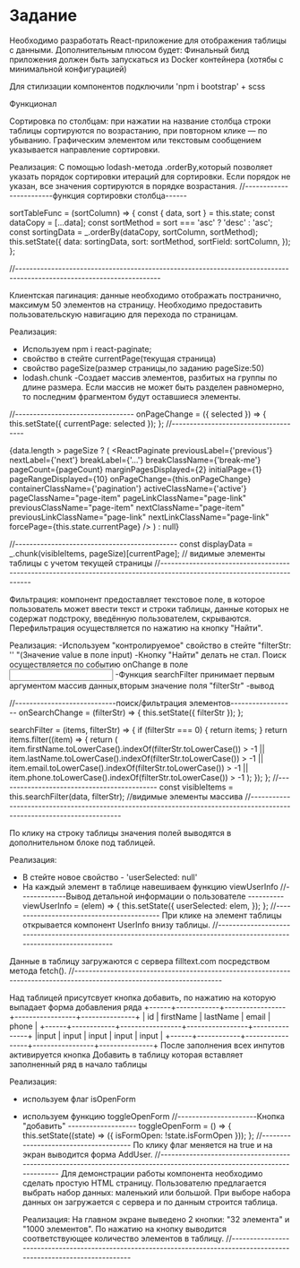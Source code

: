 <h1 style={'margin:0 auto'}>Задание</h1>
Необходимо разработать React-приложение для отображения таблицы с данными. Дополнительным плюсом будет: Финальный билд приложения должен быть запускаться из Docker контейнера (хотябы с минимальной конфигурацией)

Для стилизации компонентов подключили 'npm i bootstrap' + scss

Функционал

Сортировка по столбцам: при нажатии на название столбца строки таблицы сортируются по возрастанию, при повторном клике — по убыванию. Графическим элементом или текстовым сообщением указывается направление сортировки.

Реализация: С помощью lodash-метода .orderBy,который позволяет указать порядок сортировки итераций для сортировки. Если порядок не указан, все значения сортируются в порядке возрастания.
//------------------------функция сортировки столбца------

sortTableFunc = (sortColumn) => {
const { data, sort } = this.state;
const dataCopy = [...data];
const sortMethod = sort === 'asc' ? 'desc' : 'asc';
const sortingData = \_.orderBy(dataCopy, sortColumn, sortMethod);
this.setState({
data: sortingData,
sort: sortMethod,
sortField: sortColumn,
});
};

//----------------------------------------------------------------------------------------------------------------------

Клиентская пагинация: данные необходимо отображать постранично, максимум 50 элементов на страницу.
Необходимо предоставить пользовательскую навигацию для перехода по страницам.

Реализация:

- Используем npm i react-paginate;
- свойство в стейте currentPage(текущая страница)
- свойство pageSize(размер страницы,по заданию pageSize:50)
- lodash.chunk -Создает массив элементов, разбитых на группы по длине размера. Если массив не может быть разделен равномерно, то последним фрагментом будут оставшиеся элементы.

//---------------------------------
onPageChange = ({ selected }) => {
this.setState({ currentPage: selected });
};
//-------------------------------------

{data.length > pageSize ? (
<ReactPaginate
previousLabel={'previous'}
nextLabel={'next'}
breakLabel={'...'}
breakClassName={'break-me'}
pageCount={pageCount}
marginPagesDisplayed={2}
initialPage={1}
pageRangeDisplayed={10}
onPageChange={this.onPageChange}
containerClassName={'pagination'}
activeClassName={'active'}
pageClassName="page-item"
pageLinkClassName="page-link"
previousClassName="page-item"
nextClassName="page-item"
previousLinkClassName="page-link"
nextLinkClassName="page-link"
forcePage={this.state.currentPage}
/>
) : null}

//---------------------------------------------
const displayData = \_.chunk(visibleItems, pageSize)[currentPage]; // видимые элементы таблицы с учетом текущей страницы
//------------------------------------------------------------------------------------------------------------------------

Фильтрация: компонент предоставляет текстовое поле, в которое пользователь может ввести текст и строки таблицы, данные которых не содержат подстроку, введённую пользователем, скрываются. Перефильтрация осуществляется по нажатию на кнопку "Найти".

Реализация:
-Используем "контролируемое" свойство в стейте "filterStr: '' "(Значение value в поле input)
-Кнопку "Найти" делать не стал. Поиск осуществляется по событию onChange в поле <input>
-Функция searchFilter принимает первым аргументом массив данных,вторым значение поля "filterStr"
-вывод

//----------------------------поиск/фильтрация элементов------------------
onSearchChange = (filterStr) => {
this.setState({ filterStr });
};

searchFilter = (items, filterStr) => {
if (filterStr === 0) {
return items;
}
return items.filter((item) => {
return (
item.firstName.toLowerCase().indexOf(filterStr.toLowerCase()) > -1 ||
item.lastName.toLowerCase().indexOf(filterStr.toLowerCase()) > -1 ||
item.email.toLowerCase().indexOf(filterStr.toLowerCase()) > -1 ||
item.phone.toLowerCase().indexOf(filterStr.toLowerCase()) > -1
);
});
};
//--------------------------------------------
const visibleItems = this.searchFilter(data, filterStr); //видимые элементы массива
//------------------------------------------------------------------------------------------------------------------------

По клику на строку таблицы значения полей выводятся в дополнительном блоке под таблицей.

Реализация:

- В стейте новое свойство - 'userSelected: null'
- На каждый элемент в таблице навешиваем функцию viewUserInfo
  //-------------Вывод детальной информации о пользователе ----------
  viewUserInfo = (elem) => {
  this.setState({
  userSelected: elem,
  });
  };
  //------------------------------------------
  При клике на элемент таблицы открывается компонент UserInfo внизу таблицы.
  //-----------------------------------------------------------------------------------------------------------------------

Данные в таблицу загружаются с сервера filltext.com посредством метода fetch().
//-----------------------------------------------------------------------------------------------------------------------

Над таблицей присутсвует кнопка добавить, по нажатию на которую выпадает форма добавления ряда +------+------------+-----------------+-----------------+---------------+ | id | firstName | lastName | email | phone | +------+------------+-----------------+-----------------+---------------+ |input | input | input | input | input | +------+------------+-----------------+-----------------+---------------+
После заполнения всех инпутов активируется кнопка Добавить в таблицу которая вставляет заполненный ряд в начало таблицы

Реализация:

- используем флаг isOpenForm
- используем функцию toggleOpenForm
  //----------------------Кнопка "добавить" -------------------
  toggleOpenForm = () => {
  this.setState((state) => ({ isFormOpen: !state.isFormOpen }));
  };
  //--------------------------------------
  По клику флаг меняется на true и на экран выводится форма AddUser.
  //------------------------------------------------------------------------------------------------------------------------
  Для демонстрации работы компонента необходимо сделать простую HTML страницу. Пользователю предлагается выбрать набор данных: маленький или большой. При выборе набора данных он загружается с сервера и по данным строится таблица.

  Реализация:
  На главном экране выведено 2 кнопки: "32 элемента" и "1000 элементов".
  По нажатию на кнопку выводится соответствующее количество элементов в таблицу.
  //------------------------------------------------------------------------------------------------------------------------
